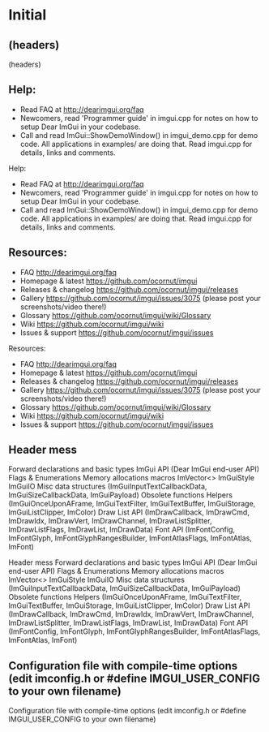 # Initial
## (headers)

(headers)
## Help:
- Read FAQ at http://dearimgui.org/faq
- Newcomers, read 'Programmer guide' in imgui.cpp for notes on how to setup Dear ImGui in your codebase.
- Call and read ImGui::ShowDemoWindow() in imgui_demo.cpp for demo code. All applications in examples/ are doing that.
Read imgui.cpp for details, links and comments.

Help:
- Read FAQ at http://dearimgui.org/faq
- Newcomers, read 'Programmer guide' in imgui.cpp for notes on how to setup Dear ImGui in your codebase.
- Call and read ImGui::ShowDemoWindow() in imgui_demo.cpp for demo code. All applications in examples/ are doing that.
Read imgui.cpp for details, links and comments.
## Resources:
- FAQ                   http://dearimgui.org/faq
- Homepage & latest     https://github.com/ocornut/imgui
- Releases & changelog  https://github.com/ocornut/imgui/releases
- Gallery               https://github.com/ocornut/imgui/issues/3075 (please post your screenshots/video there!)
- Glossary              https://github.com/ocornut/imgui/wiki/Glossary
- Wiki                  https://github.com/ocornut/imgui/wiki
- Issues & support      https://github.com/ocornut/imgui/issues

Resources:
- FAQ                   http://dearimgui.org/faq
- Homepage & latest     https://github.com/ocornut/imgui
- Releases & changelog  https://github.com/ocornut/imgui/releases
- Gallery               https://github.com/ocornut/imgui/issues/3075 (please post your screenshots/video there!)
- Glossary              https://github.com/ocornut/imgui/wiki/Glossary
- Wiki                  https://github.com/ocornut/imgui/wiki
- Issues & support      https://github.com/ocornut/imgui/issues
## Header mess
Forward declarations and basic types
ImGui API (Dear ImGui end-user API)
Flags & Enumerations
Memory allocations macros
ImVector<>
ImGuiStyle
ImGuiIO
Misc data structures (ImGuiInputTextCallbackData, ImGuiSizeCallbackData, ImGuiPayload)
Obsolete functions
Helpers (ImGuiOnceUponAFrame, ImGuiTextFilter, ImGuiTextBuffer, ImGuiStorage, ImGuiListClipper, ImColor)
Draw List API (ImDrawCallback, ImDrawCmd, ImDrawIdx, ImDrawVert, ImDrawChannel, ImDrawListSplitter, ImDrawListFlags, ImDrawList, ImDrawData)
Font API (ImFontConfig, ImFontGlyph, ImFontGlyphRangesBuilder, ImFontAtlasFlags, ImFontAtlas, ImFont)

Header mess
Forward declarations and basic types
ImGui API (Dear ImGui end-user API)
Flags & Enumerations
Memory allocations macros
ImVector<>
ImGuiStyle
ImGuiIO
Misc data structures (ImGuiInputTextCallbackData, ImGuiSizeCallbackData, ImGuiPayload)
Obsolete functions
Helpers (ImGuiOnceUponAFrame, ImGuiTextFilter, ImGuiTextBuffer, ImGuiStorage, ImGuiListClipper, ImColor)
Draw List API (ImDrawCallback, ImDrawCmd, ImDrawIdx, ImDrawVert, ImDrawChannel, ImDrawListSplitter, ImDrawListFlags, ImDrawList, ImDrawData)
Font API (ImFontConfig, ImFontGlyph, ImFontGlyphRangesBuilder, ImFontAtlasFlags, ImFontAtlas, ImFont)
## Configuration file with compile-time options (edit imconfig.h or #define IMGUI_USER_CONFIG to your own filename)

Configuration file with compile-time options (edit imconfig.h or #define IMGUI_USER_CONFIG to your own filename)
